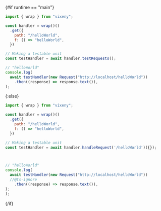 <script>
    export let runtime = "main";
</script>

{#if runtime == "main"}

```javascript
import { wrap } from "vixeny";

const handler = wrap()()
  .get({
    path: "/helloWorld",
    f: () => "helloWorld",
  })

// Making a testable unit
const testHandler = await handler.testRequests();

// "helloWorld"
console.log(
  await testHandler(new Request("http://localhost/helloWorld"))
    .then((response) => response.text()),
);
```

{:else}

```javascript
import { wrap } from "vixeny";

const handler = wrap()()
  .get({
    path: "/helloWorld",
    f: () => "helloWorld",
  })

// Making a testable unit
const testHandler = await handler.handleRequest('/helloWorld')({});



// "helloWorld"
console.log(
  await testHandler(new Request("http://localhost/helloWorld"))
  //@ts-ignore
    .then((response) => response.text()),
);
);
```

{/if}
